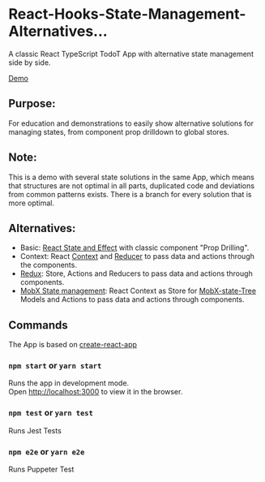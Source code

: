 # React-Hooks-State-Management-Alternatives...

A classic React TypeScript TodoT App with alternative state management side by side.

[Demo](https://master.d39k33h7v1r5p9.amplifyapp.com/)

## Purpose:

For education and demonstrations to easily show alternative solutions for managing states, from component prop drilldown to global stores.

## Note:

This is a demo with several state solutions in the same App, which means that structures are not optimal in all parts, duplicated code and deviations from common patterns exists. There is a branch for every solution that is more optimal.

## Alternatives:

- Basic: [React State and Effect](https://reactjs.org/docs/hooks-intro.html) with classic component "Prop Drilling".
- Context: React [Context](https://reactjs.org/docs/context.html) and [Reducer](https://reactjs.org/docs/hooks-reference.html#usereducer) to pass data and actions through the
  components.
- [Redux](https://redux.js.org/): Store, Actions and Reducers to pass data and actions through
  components.
- [MobX State management](https://mobx.js.org/README.html): React Context as Store for [MobX-state-Tree ](https://github.com/mobxjs/mobx-state-tree) Models and Actions to pass
  data and actions through components.

## Commands

The App is based on [create-react-app](https://github.com/facebook/create-react-app)

### `npm start` or `yarn start`

Runs the app in development mode.<br>
Open [http://localhost:3000](http://localhost:3000) to view it in the browser.

### `npm test` or `yarn test`

Runs Jest Tests

### `npm e2e` or `yarn e2e`

Runs Puppeter Test

